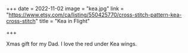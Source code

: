 +++
date = 2022-11-02
image = "kea.jpg"
link = "https://www.etsy.com/ca/listing/550425770/cross-stitch-pattern-kea-cross-stitch"
title = "Kea in Flight"

+++

Xmas gift for my Dad. I love the red under Kea wings.